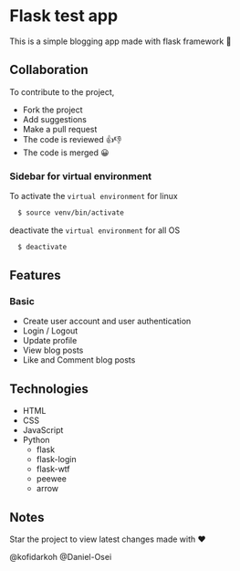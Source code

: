 # **Flask test app**

This is a simple blogging app made with flask framework :snake:

## Collaboration

To contribute to the project,
+ Fork the project
+ Add suggestions
+ Make a pull request
+ The code is reviewed :+1::-1:
+ The code is merged :grinning:

### Sidebar for virtual environment

To activate the ```virtual environment``` for linux
```bash
  $ source venv/bin/activate
```

deactivate the ```virtual environment``` for all OS
```bash
  $ deactivate
```
## Features
### Basic
+ Create user account and user authentication
+ Login / Logout
+ Update profile
+ View blog posts
+ Like and Comment blog posts

## Technologies
+ HTML
+ CSS
+ JavaScript
+ Python
    + flask
    + flask-login
    + flask-wtf
    + peewee
    + arrow

## Notes
Star the project to view latest changes
made with :heart:

@kofidarkoh @Daniel-Osei
